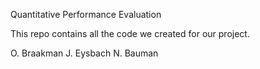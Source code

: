 Quantitative Performance Evaluation

This repo contains all the code we created for our project.

O. Braakman
J. Eysbach
N. Bauman
